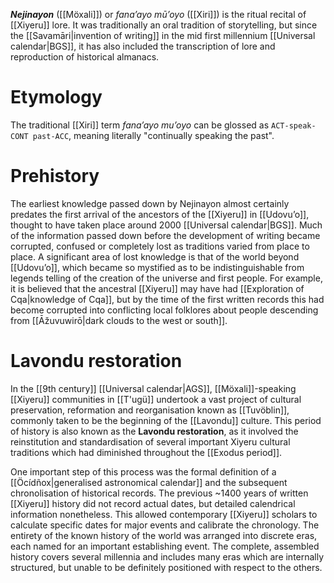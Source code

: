 ***Nejinayon*** ([[Möxali]]) or *fana’ayo mūʼoyo* ([[Xiri]]) is the ritual recital of [[Xiyeru]] lore. It was traditionally an oral tradition of storytelling, but since the [[Savamāri|invention of writing]] in the mid first millennium [[Universal calendar|BGS]], it has also included the transcription of lore and reproduction of historical almanacs.
# Etymology
The traditional [[Xiri]] term *fana’ayo mu’oyo* can be glossed as `ACT-speak-CONT past-ACC`, meaning literally "continually speaking the past".
# Prehistory
The earliest knowledge passed down by Nejinayon almost certainly predates the first arrival of the ancestors of the [[Xiyeru]] in [[Udovuʼo]], thought to have taken place around 2000 [[Universal calendar|BGS]]. Much of the information passed down before the development of writing became corrupted, confused or completely lost as traditions varied from place to place. A significant area of lost knowledge is that of the world beyond [[Udovuʼo]], which became so mystified as to be indistinguishable from legends telling of the creation of the universe and first people. For example, it is believed that the ancestral [[Xiyeru]] may have had [[Exploration of Cqa|knowledge of Cqa]], but by the time of the first written records this had become corrupted into conflicting local folklores about people descending from [[Āžuvuwirō|dark clouds to the west or south]].
# Lavondu restoration
In the [[9th century]] [[Universal calendar|AGS]], [[Möxali]]-speaking [[Xiyeru]] communities in [[T'ugü]] undertook a vast project of cultural preservation, reformation and reorganisation known as [[Tuvöblin]], commonly taken to be the beginning of the [[Lavondu]] culture. This period of history is also known as the **Lavondu restoration**, as it involved the reinstitution and standardisation of several important Xiyeru cultural traditions which had diminished throughout the [[Exodus period]].

One important step of this process was the formal definition of a [[Öcídñox|generalised astronomical calendar]] and the subsequent chronolisation of historical records. The previous ~1400 years of written [[Xiyeru]] history did not record actual dates, but detailed calendrical information nonetheless. This allowed contemporary [[Xiyeru]] scholars to calculate specific dates for major events and calibrate the chronology. The entirety of the known history of the world was arranged into discrete eras, each named for an important establishing event. The complete, assembled history covers several millennia and includes many eras which are internally structured, but unable to be definitely positioned with respect to the others.